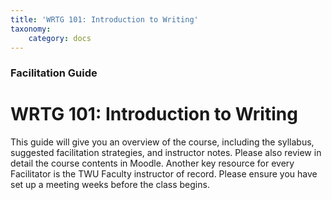 ```yaml
---
title: 'WRTG 101: Introduction to Writing'
taxonomy:
    category: docs
---
```


### Facilitation Guide

# WRTG 101: Introduction to Writing

This guide will give you an overview of the course, including the syllabus, suggested facilitation strategies, and instructor notes. Please also review in detail the course contents in Moodle. Another key resource for every Facilitator is the TWU Faculty instructor of record. Please ensure you have set up a meeting weeks before the class begins.
